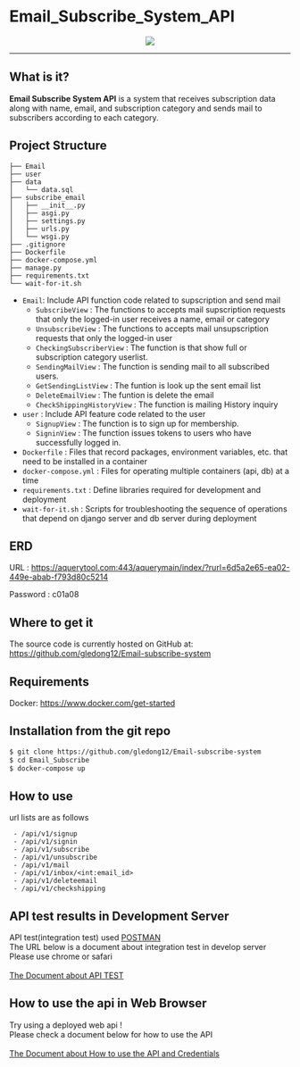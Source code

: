 # Email_Subscribe_System_API
<div align="center">
  <img src="https://images.velog.io/images/eagle5424/post/120b7f03-79f8-4362-b2fe-0d8cee329bc3/Email%20(1).png"><br>
</div>



----------
## What is it?
**Email Subscribe System API** is a system that receives subscription data along with name, email, and subscription category and sends mail to subscribers according to each category.

## Project Structure
```
├── Email
├── user
├── data
│   └── data.sql
├── subscribe_email
│   ├── __init__.py
│   ├── asgi.py
│   ├── settings.py
│   ├── urls.py
│   └── wsgi.py
├── .gitignore
├── Dockerfile
├── docker-compose.yml
├── manage.py
├── requirements.txt
└── wait-for-it.sh
```
* `Email`: Include API function code related to supscription and send mail
    * `SubscribeView` : The functions to accepts mail supscription requests that only the logged-in user receives a name, email or category
    * `UnsubscribeView` : The functions to accepts mail unsupscription requests that only the logged-in user 
    * `CheckingSubscriberView` : The function is that show full or subscription category userlist.
    * `SendingMailView` : The function is sending mail to all subscribed users.
    * `GetSendingListView` : The funtion is look up the sent email list
    * `DeleteEmailView` : The funtion is delete the email
    * `CheckShippingHistoryView` : The function is mailing History inquiry
* `user` : Include API feature code related to the user
    * `SignupView` : The function is to sign up for membership.
    * `SigninView` : The function issues tokens to users who have successfully logged in.
* `Dockerfile` : Files that record packages, environment variables, etc. that need to be installed in a container
* `docker-compose.yml` : Files for operating multiple containers (api, db) at a time
* `requirements.txt` : Define libraries required for development and deployment
* `wait-for-it.sh` : Scripts for troubleshooting the sequence of operations that depend on django server and db server during deployment

## ERD
URL : https://aquerytool.com:443/aquerymain/index/?rurl=6d5a2e65-ea02-449e-abab-f793d80c5214

Password : c01a08

## Where to get it
The source code is currently hosted on GitHub at:
https://github.com/gledong12/Email-subscribe-system

## Requirements
Docker: https://www.docker.com/get-started

## Installation from the git repo
```sh
$ git clone https://github.com/gledong12/Email-subscribe-system
$ cd Email_Subscribe
$ docker-compose up
```
## How to use
url lists are as follows
```
 - /api/v1/signup
 - /api/v1/signin
 - /api/v1/subscribe
 - /api/v1/unsubscribe
 - /api/v1/mail
 - /api/v1/inbox/<int:email_id>
 - /api/v1/deleteemail
 - /api/v1/checkshipping
```
## API test results in Development Server
API test(integration test) used [POSTMAN](https://www.postman.com)<br>
The URL below is a document about integration test in develop server<br>
Please use chrome or safari<br><br>
[The Document about API TEST](https://documenter.getpostman.com/view/14893614/TzY69Zj5)

## How to use the api in Web Browser
Try using a deployed web api !<br>
Please check a document below for how to use the API<br><br>
[The Document about How to use the API and Credentials](https://www.notion.so/How-to-use-the-API-fde08c71c2944c17a315a8afbc4298a1) <br>